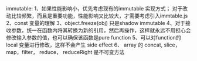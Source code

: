immutable: 1、如果性能影响小，优先考虑现有的immutable 实现方式； 对于改动比较频繁，而且是重要功能，性能影响又比较大，才需要考虑引入immtable.js
               2、const 变量的理解
               3、object.freeze(obj) 只是shadow immutable
               4、对于接收参数，统一在函数内将其转换为新的引用，然后再操作，这样就永远不用担心会修改输入参数的值，也可以确保该函数是pure function
               5、可以对function的local 变量进行修改，这样不会产生 side effect
               6、 array 的 concat, slice，map，filter， reduce， reduceRight 是不可变方法